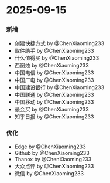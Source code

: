 # 2025-09-15
### 新增
- 创建快捷方式 by @ChenXiaoming233
- 取件助手 by @ChenXiaoming233
- 什么值得买 by @ChenXiaoming233
- 西窗烛 by @ChenXiaoming233
- 中国电信 by @ChenXiaoming233
- 中国广电 by @ChenXiaoming233
- 中国建设银行 by @ChenXiaoming233
- 中国联通 by @ChenXiaoming233
- 中国移动 by @ChenXiaoming233
- 最会买 by @ChenXiaoming233
- 知乎日报 by @ChenXiaoming233

### 优化
- Edge by @ChenXiaoming233
- Github by @ChenXiaoming233
- Thanox by @ChenXiaoming233
- 大众点评 by @ChenXiaoming233
- 微信 by @ChenXiaoming233
